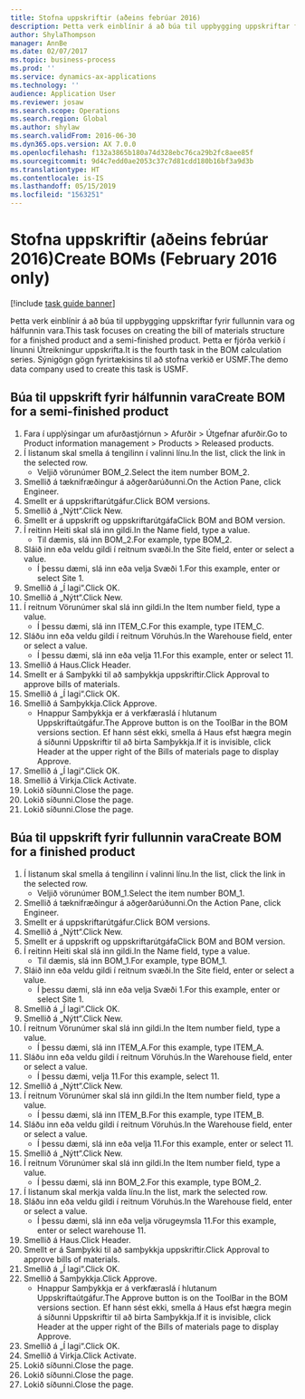 ```yaml
---
title: Stofna uppskriftir (aðeins febrúar 2016)
description: Þetta verk einblínir á að búa til uppbygging uppskriftar fyrir fullunnin vara og hálfunnin vara.
author: ShylaThompson
manager: AnnBe
ms.date: 02/07/2017
ms.topic: business-process
ms.prod: ''
ms.service: dynamics-ax-applications
ms.technology: ''
audience: Application User
ms.reviewer: josaw
ms.search.scope: Operations
ms.search.region: Global
ms.author: shylaw
ms.search.validFrom: 2016-06-30
ms.dyn365.ops.version: AX 7.0.0
ms.openlocfilehash: f132a3865b180a74d328ebc76ca29b2fc8aee85f
ms.sourcegitcommit: 9d4c7edd0ae2053c37c7d81cdd180b16bf3a9d3b
ms.translationtype: HT
ms.contentlocale: is-IS
ms.lasthandoff: 05/15/2019
ms.locfileid: "1563251"
---
```

# <a name="create-boms-february-2016-only"></a><span data-ttu-id="11fde-103">Stofna uppskriftir (aðeins febrúar 2016)</span><span class="sxs-lookup"><span data-stu-id="11fde-103">Create BOMs (February 2016 only)</span></span>

[!include [task guide banner](../../includes/task-guide-banner.md)]

<span data-ttu-id="11fde-104">Þetta verk einblínir á að búa til uppbygging uppskriftar fyrir fullunnin vara og hálfunnin vara.</span><span class="sxs-lookup"><span data-stu-id="11fde-104">This task focuses on creating the bill of materials structure for a finished product and a semi-finished product.</span></span> <span data-ttu-id="11fde-105">Þetta er fjórða verkið í línunni Útreikningur uppskrifta.</span><span class="sxs-lookup"><span data-stu-id="11fde-105">It is the fourth task in the BOM calculation series.</span></span> <span data-ttu-id="11fde-106">Sýnigögn gögn fyrirtækisins til að stofna verkið er USMF.</span><span class="sxs-lookup"><span data-stu-id="11fde-106">The demo data company used to create this task is USMF.</span></span>


## <a name="create-bom-for-a-semi-finished-product"></a><span data-ttu-id="11fde-107">Búa til uppskrift fyrir hálfunnin vara</span><span class="sxs-lookup"><span data-stu-id="11fde-107">Create BOM for a semi-finished product</span></span>
1. <span data-ttu-id="11fde-108">Fara í upplýsingar um afurðastjórnun > Afurðir > Útgefnar afurðir.</span><span class="sxs-lookup"><span data-stu-id="11fde-108">Go to Product information management > Products > Released products.</span></span>
2. <span data-ttu-id="11fde-109">Í listanum skal smella á tengilinn í valinni línu.</span><span class="sxs-lookup"><span data-stu-id="11fde-109">In the list, click the link in the selected row.</span></span>
    * <span data-ttu-id="11fde-110">Veljið vörunúmer BOM_2.</span><span class="sxs-lookup"><span data-stu-id="11fde-110">Select the item number BOM_2.</span></span>  
3. <span data-ttu-id="11fde-111">Smellið á tæknifræðingur á aðgerðarúðunni.</span><span class="sxs-lookup"><span data-stu-id="11fde-111">On the Action Pane, click Engineer.</span></span>
4. <span data-ttu-id="11fde-112">Smellt er á uppskriftarútgáfur.</span><span class="sxs-lookup"><span data-stu-id="11fde-112">Click BOM versions.</span></span>
5. <span data-ttu-id="11fde-113">Smellið á „Nýtt“.</span><span class="sxs-lookup"><span data-stu-id="11fde-113">Click New.</span></span>
6. <span data-ttu-id="11fde-114">Smellt er á uppskrift og uppskriftarútgáfa</span><span class="sxs-lookup"><span data-stu-id="11fde-114">Click BOM and BOM version.</span></span>
7. <span data-ttu-id="11fde-115">Í reitinn Heiti skal slá inn gildi.</span><span class="sxs-lookup"><span data-stu-id="11fde-115">In the Name field, type a value.</span></span>
    * <span data-ttu-id="11fde-116">Til dæmis, slá inn BOM_2.</span><span class="sxs-lookup"><span data-stu-id="11fde-116">For example, type BOM_2.</span></span>  
8. <span data-ttu-id="11fde-117">Sláið inn eða veldu gildi í reitnum svæði.</span><span class="sxs-lookup"><span data-stu-id="11fde-117">In the Site field, enter or select a value.</span></span>
    * <span data-ttu-id="11fde-118">Í þessu dæmi, slá inn eða velja Svæði 1.</span><span class="sxs-lookup"><span data-stu-id="11fde-118">For this example, enter or select Site 1.</span></span>  
9. <span data-ttu-id="11fde-119">Smellið á „Í lagi“.</span><span class="sxs-lookup"><span data-stu-id="11fde-119">Click OK.</span></span>
10. <span data-ttu-id="11fde-120">Smellið á „Nýtt“.</span><span class="sxs-lookup"><span data-stu-id="11fde-120">Click New.</span></span>
11. <span data-ttu-id="11fde-121">Í reitnum Vörunúmer skal slá inn gildi.</span><span class="sxs-lookup"><span data-stu-id="11fde-121">In the Item number field, type a value.</span></span>
    * <span data-ttu-id="11fde-122">Í þessu dæmi, slá inn ITEM_C.</span><span class="sxs-lookup"><span data-stu-id="11fde-122">For this example, type ITEM_C.</span></span>  
12. <span data-ttu-id="11fde-123">Sláðu inn eða veldu gildi í reitnum Vöruhús.</span><span class="sxs-lookup"><span data-stu-id="11fde-123">In the Warehouse field, enter or select a value.</span></span>
    * <span data-ttu-id="11fde-124">Í þessu dæmi, slá inn eða velja 11.</span><span class="sxs-lookup"><span data-stu-id="11fde-124">For this example, enter or select 11.</span></span>  
13. <span data-ttu-id="11fde-125">Smellið á Haus.</span><span class="sxs-lookup"><span data-stu-id="11fde-125">Click Header.</span></span>
14. <span data-ttu-id="11fde-126">Smellt er á Samþykki til að samþykkja uppskriftir.</span><span class="sxs-lookup"><span data-stu-id="11fde-126">Click Approval to approve bills of materials.</span></span>
15. <span data-ttu-id="11fde-127">Smellið á „Í lagi“.</span><span class="sxs-lookup"><span data-stu-id="11fde-127">Click OK.</span></span>
16. <span data-ttu-id="11fde-128">Smellið á Samþykkja.</span><span class="sxs-lookup"><span data-stu-id="11fde-128">Click Approve.</span></span>
    * <span data-ttu-id="11fde-129">Hnappur Samþykkja er á verkfæraslá í hlutanum Uppskriftaútgáfur.</span><span class="sxs-lookup"><span data-stu-id="11fde-129">The Approve button is on the ToolBar in the  BOM versions section.</span></span> <span data-ttu-id="11fde-130">Ef hann sést ekki, smella á Haus efst hægra megin á síðunni Uppskriftir til að birta Samþykkja.</span><span class="sxs-lookup"><span data-stu-id="11fde-130">If it is invisible, click Header at the upper right of the Bills of materials page to display Approve.</span></span>  
17. <span data-ttu-id="11fde-131">Smellið á „Í lagi“.</span><span class="sxs-lookup"><span data-stu-id="11fde-131">Click OK.</span></span>
18. <span data-ttu-id="11fde-132">Smellið á Virkja.</span><span class="sxs-lookup"><span data-stu-id="11fde-132">Click Activate.</span></span>
19. <span data-ttu-id="11fde-133">Lokið síðunni.</span><span class="sxs-lookup"><span data-stu-id="11fde-133">Close the page.</span></span>
20. <span data-ttu-id="11fde-134">Lokið síðunni.</span><span class="sxs-lookup"><span data-stu-id="11fde-134">Close the page.</span></span>
21. <span data-ttu-id="11fde-135">Lokið síðunni.</span><span class="sxs-lookup"><span data-stu-id="11fde-135">Close the page.</span></span>

## <a name="create-bom-for-a-finished-product"></a><span data-ttu-id="11fde-136">Búa til uppskrift fyrir fullunnin vara</span><span class="sxs-lookup"><span data-stu-id="11fde-136">Create BOM for a finished product</span></span>
1. <span data-ttu-id="11fde-137">Í listanum skal smella á tengilinn í valinni línu.</span><span class="sxs-lookup"><span data-stu-id="11fde-137">In the list, click the link in the selected row.</span></span>
    * <span data-ttu-id="11fde-138">Veljið vörunúmer BOM_1.</span><span class="sxs-lookup"><span data-stu-id="11fde-138">Select the item number BOM_1.</span></span>  
2. <span data-ttu-id="11fde-139">Smellið á tæknifræðingur á aðgerðarúðunni.</span><span class="sxs-lookup"><span data-stu-id="11fde-139">On the Action Pane, click Engineer.</span></span>
3. <span data-ttu-id="11fde-140">Smellt er á uppskriftarútgáfur.</span><span class="sxs-lookup"><span data-stu-id="11fde-140">Click BOM versions.</span></span>
4. <span data-ttu-id="11fde-141">Smellið á „Nýtt“.</span><span class="sxs-lookup"><span data-stu-id="11fde-141">Click New.</span></span>
5. <span data-ttu-id="11fde-142">Smellt er á uppskrift og uppskriftarútgáfa</span><span class="sxs-lookup"><span data-stu-id="11fde-142">Click BOM and BOM version.</span></span>
6. <span data-ttu-id="11fde-143">Í reitinn Heiti skal slá inn gildi.</span><span class="sxs-lookup"><span data-stu-id="11fde-143">In the Name field, type a value.</span></span>
    * <span data-ttu-id="11fde-144">Til dæmis, slá inn BOM_1.</span><span class="sxs-lookup"><span data-stu-id="11fde-144">For example, type BOM_1.</span></span>  
7. <span data-ttu-id="11fde-145">Sláið inn eða veldu gildi í reitnum svæði.</span><span class="sxs-lookup"><span data-stu-id="11fde-145">In the Site field, enter or select a value.</span></span>
    * <span data-ttu-id="11fde-146">Í þessu dæmi, slá inn eða velja Svæði 1.</span><span class="sxs-lookup"><span data-stu-id="11fde-146">For this example, enter or select Site 1.</span></span>  
8. <span data-ttu-id="11fde-147">Smellið á „Í lagi“.</span><span class="sxs-lookup"><span data-stu-id="11fde-147">Click OK.</span></span>
9. <span data-ttu-id="11fde-148">Smellið á „Nýtt“.</span><span class="sxs-lookup"><span data-stu-id="11fde-148">Click New.</span></span>
10. <span data-ttu-id="11fde-149">Í reitnum Vörunúmer skal slá inn gildi.</span><span class="sxs-lookup"><span data-stu-id="11fde-149">In the Item number field, type a value.</span></span>
    * <span data-ttu-id="11fde-150">Í þessu dæmi, slá inn ITEM_A.</span><span class="sxs-lookup"><span data-stu-id="11fde-150">For this example, type ITEM_A.</span></span>  
11. <span data-ttu-id="11fde-151">Sláðu inn eða veldu gildi í reitnum Vöruhús.</span><span class="sxs-lookup"><span data-stu-id="11fde-151">In the Warehouse field, enter or select a value.</span></span>
    * <span data-ttu-id="11fde-152">Í þessu dæmi, velja 11.</span><span class="sxs-lookup"><span data-stu-id="11fde-152">For this example, select 11.</span></span>  
12. <span data-ttu-id="11fde-153">Smellið á „Nýtt“.</span><span class="sxs-lookup"><span data-stu-id="11fde-153">Click New.</span></span>
13. <span data-ttu-id="11fde-154">Í reitnum Vörunúmer skal slá inn gildi.</span><span class="sxs-lookup"><span data-stu-id="11fde-154">In the Item number field, type a value.</span></span>
    * <span data-ttu-id="11fde-155">Í þessu dæmi, slá inn ITEM_B.</span><span class="sxs-lookup"><span data-stu-id="11fde-155">For this example, type ITEM_B.</span></span>  
14. <span data-ttu-id="11fde-156">Sláðu inn eða veldu gildi í reitnum Vöruhús.</span><span class="sxs-lookup"><span data-stu-id="11fde-156">In the Warehouse field, enter or select a value.</span></span>
    * <span data-ttu-id="11fde-157">Í þessu dæmi, slá inn eða velja 11.</span><span class="sxs-lookup"><span data-stu-id="11fde-157">For this example, enter or select 11.</span></span>  
15. <span data-ttu-id="11fde-158">Smellið á „Nýtt“.</span><span class="sxs-lookup"><span data-stu-id="11fde-158">Click New.</span></span>
16. <span data-ttu-id="11fde-159">Í reitnum Vörunúmer skal slá inn gildi.</span><span class="sxs-lookup"><span data-stu-id="11fde-159">In the Item number field, type a value.</span></span>
    * <span data-ttu-id="11fde-160">Í þessu dæmi, slá inn BOM_2.</span><span class="sxs-lookup"><span data-stu-id="11fde-160">For this example, type BOM_2.</span></span>  
17. <span data-ttu-id="11fde-161">Í listanum skal merkja valda línu.</span><span class="sxs-lookup"><span data-stu-id="11fde-161">In the list, mark the selected row.</span></span>
18. <span data-ttu-id="11fde-162">Sláðu inn eða veldu gildi í reitnum Vöruhús.</span><span class="sxs-lookup"><span data-stu-id="11fde-162">In the Warehouse field, enter or select a value.</span></span>
    * <span data-ttu-id="11fde-163">Í þessu dæmi, slá inn eða velja vörugeymsla 11.</span><span class="sxs-lookup"><span data-stu-id="11fde-163">For this example, enter or select warehouse 11.</span></span>  
19. <span data-ttu-id="11fde-164">Smellið á Haus.</span><span class="sxs-lookup"><span data-stu-id="11fde-164">Click Header.</span></span>
20. <span data-ttu-id="11fde-165">Smellt er á Samþykki til að samþykkja uppskriftir.</span><span class="sxs-lookup"><span data-stu-id="11fde-165">Click Approval to approve bills of materials.</span></span>
21. <span data-ttu-id="11fde-166">Smellið á „Í lagi“.</span><span class="sxs-lookup"><span data-stu-id="11fde-166">Click OK.</span></span>
22. <span data-ttu-id="11fde-167">Smellið á Samþykkja.</span><span class="sxs-lookup"><span data-stu-id="11fde-167">Click Approve.</span></span>
    * <span data-ttu-id="11fde-168">Hnappur Samþykkja er á verkfæraslá í hlutanum Uppskriftaútgáfur.</span><span class="sxs-lookup"><span data-stu-id="11fde-168">The Approve button is on the ToolBar in the  BOM versions section.</span></span> <span data-ttu-id="11fde-169">Ef hann sést ekki, smella á Haus efst hægra megin á síðunni Uppskriftir til að birta Samþykkja.</span><span class="sxs-lookup"><span data-stu-id="11fde-169">If it is invisible, click Header at the upper right of the Bills of materials page to display Approve.</span></span>  
23. <span data-ttu-id="11fde-170">Smellið á „Í lagi“.</span><span class="sxs-lookup"><span data-stu-id="11fde-170">Click OK.</span></span>
24. <span data-ttu-id="11fde-171">Smellið á Virkja.</span><span class="sxs-lookup"><span data-stu-id="11fde-171">Click Activate.</span></span>
25. <span data-ttu-id="11fde-172">Lokið síðunni.</span><span class="sxs-lookup"><span data-stu-id="11fde-172">Close the page.</span></span>
26. <span data-ttu-id="11fde-173">Lokið síðunni.</span><span class="sxs-lookup"><span data-stu-id="11fde-173">Close the page.</span></span>
27. <span data-ttu-id="11fde-174">Lokið síðunni.</span><span class="sxs-lookup"><span data-stu-id="11fde-174">Close the page.</span></span>

